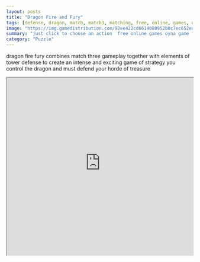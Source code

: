 ```yaml
---
layout: posts
title: "Dragon Fire and Fury"
tags: [defense, dragon, match, match3, matching, free, online, games, oyna, game, free, games, play, play, games]
image: "https://img.gamedistribution.com/92ee422cd6614080952b0c7ec652eabd-512x512.jpeg"
summary: "just click to choose an action  free online games oyna game free games play play games"
category: "Puzzle"
---
```


dragon fire fury combines match three gameplay together with elements of tower defense to create an intense and exciting game of strategy you control the dragon and must defend your horde of treasure

<iframe width="100%" height="480px;" src="https://html5.gamedistribution.com/92ee422cd6614080952b0c7ec652eabd/"></iframe>